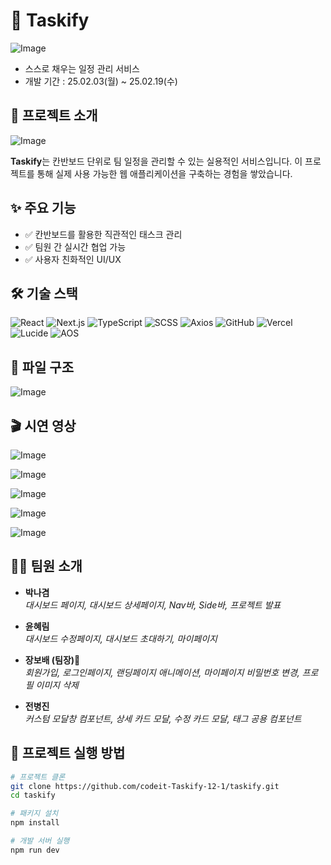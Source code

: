 # 🚀 Taskify

![Image](https://github.com/user-attachments/assets/e1fe9360-3f6f-473a-bbfa-f46eca1961c7)
- 스스로 채우는 일정 관리 서비스
- 개발 기간 : 25.02.03(월) ~ 25.02.19(수)


## 🎯 프로젝트 소개

![Image](https://github.com/user-attachments/assets/fbc4e158-86e4-43e4-bedf-995b4a2c7e07)

**Taskify**는 칸반보드 단위로 팀 일정을 관리할 수 있는 실용적인 서비스입니다. 
이 프로젝트를 통해 실제 사용 가능한 웹 애플리케이션을 구축하는 경험을 쌓았습니다.

## ✨ 주요 기능
- ✅ 칸반보드를 활용한 직관적인 태스크 관리
- ✅ 팀원 간 실시간 협업 가능
- ✅ 사용자 친화적인 UI/UX



## 🛠 기술 스택

<img alt="React" src ="https://img.shields.io/badge/React-61DAFB.svg?&style=for-the-badge&logo=React&logoColor=white"/> <img alt="Next.js" src ="https://img.shields.io/badge/Next.js-000000.svg?&style=for-the-badge&logo=Next.js&logoColor=white"/> <img alt="TypeScript" src ="https://img.shields.io/badge/TypeScript-3178C6.svg?&style=for-the-badge&logo=TypeScript&logoColor=white"/> <img alt="SCSS" src ="https://img.shields.io/badge/SCSS-CC6699.svg?&style=for-the-badge&logo=Sass&logoColor=white"/> <img alt="Axios" src ="https://img.shields.io/badge/Axios-5A29E4.svg?&style=for-the-badge&logo=Axios&logoColor=white"/> <img alt="GitHub" src ="https://img.shields.io/badge/GitHub-181717.svg?&style=for-the-badge&logo=GitHub&logoColor=white"/> <img alt="Vercel" src ="https://img.shields.io/badge/Vercel-000000.svg?&style=for-the-badge&logo=Vercel&logoColor=white"/> <img alt="Lucide" src ="https://img.shields.io/badge/Lucide-FF5733.svg?&style=for-the-badge&logo=Lucide&logoColor=white"/> <img alt="AOS" src ="https://img.shields.io/badge/AOS-000000.svg?&style=for-the-badge&logo=AOS&logoColor=white"/>

## 📂 파일 구조
![Image](https://github.com/user-attachments/assets/357fe242-b038-4a5d-b6a3-10d98a7d5c15)

## 🎬 시연 영상
![Image](https://github.com/user-attachments/assets/cd5f1624-b0cb-44eb-aad5-384a13e47fac)

![Image](https://github.com/user-attachments/assets/5791c62d-9c19-452c-96aa-6139995391de)

![Image](https://github.com/user-attachments/assets/0457fdc1-c11a-459c-9247-8852364ec8fb)

![Image](https://github.com/user-attachments/assets/19370f26-a029-4039-a06a-39ef8590ed25)

![Image](https://github.com/user-attachments/assets/8d27cd63-1796-4c76-889e-b457e6ad8c3f)

## 👨‍💻 팀원 소개

- **박나겸**  
  *대시보드 페이지, 대시보드 상세페이지, Nav바, Side바, 프로젝트 발표*

- **윤혜림**  
  *대시보드 수정페이지, 대시보드 초대하기, 마이페이지*

- **장보배 (팀장)👑**  
  *회원가입, 로그인페이지, 랜딩페이지 애니메이션, 마이페이지 비밀번호 변경, 프로필 이미지 삭제*

- **전병진**  
  *커스텀 모달창 컴포넌트, 상세 카드 모달, 수정 카드 모달, 태그 공용 컴포넌트*

## 🚀 프로젝트 실행 방법
```bash
# 프로젝트 클론
git clone https://github.com/codeit-Taskify-12-1/taskify.git
cd taskify

# 패키지 설치
npm install

# 개발 서버 실행
npm run dev
```
